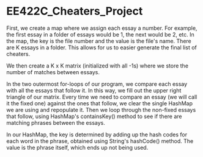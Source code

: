 # EE422C_Cheaters_Project

First, we create a map where we assign each essay a number. For example, the first essay in a folder of essays would be 1, the next would be 2, etc.  In the map, the key is the file number and the value is the file's name. There are K essays in a folder. This allows for us to easier generate the final list of cheaters. 

We then create a K x K matrix (initialized with all -1s) where we store the number of matches between essays.

In the two outermost for-loops of our program, we compare each essay with all the essays that follow it. In this way, we fill out the upper right triangle of our matrix. Every time we need to compare an essay (we will call it the fixed one) against the ones that follow, we clear the single HashMap we are using and repopulate it. Then we loop through the non-fixed essays that follow, using HashMap's containsKey() method to see if there are matching phrases between the essays. 

In our HashMap, the key is determined by adding up the hash codes for each word in the phrase, obtained using String's hashCode() method. The value is the phrase itself, which ends up not being used. 

